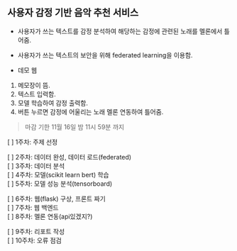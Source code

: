 ## 사용자 감정 기반 음악 추천 서비스   

+ 사용자가 쓰는 텍스트를 감정 분석하여 해당하는 감정에 관련된 노래를 멜론에서 틀어줌.  

+ 사용자가 쓰는 텍스트의 보안을 위해 federated learning을 이용함.  

+ 데모 웹  
1. 메모장이 뜸.  
2. 텍스트 입력함.  
3. 모델 학습하여 감정 출력함.  
4. 버튼 누르면 감정에 어울리는 노래 멜론 연동하여 틀어줌.  

> 마감 기한 11월 16일 밤 11시 59분 까지  

[ ] 1주차: 주제 선정 

[ ] 2주차: 데이터 완성, 데이터 로드(federated)  
[ ] 3주차: 데이터 분석  
[ ] 4주차: 모델(scikit learn bert) 학습   
[ ] 5주차: 모델 성능 분석(tensorboard)   

[ ] 6주차: 웹(flask) 구상, 프론트 짜기  
[ ] 7주차: 웹 백엔드  
[ ] 8주차: 멜론 연동(api있겠지?)   

[ ] 9주차: 리포트 작성  
[ ] 10주차: 오류 점검   
